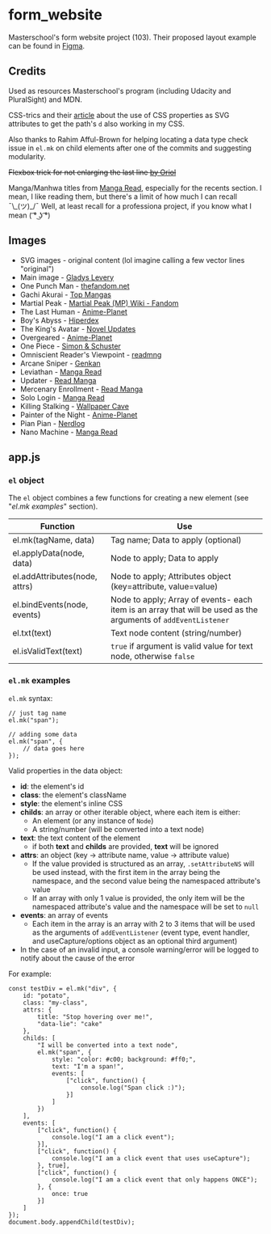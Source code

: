 # form_website

Masterschool's form website project (103). Their proposed layout example can be found in [Figma](https://www.figma.com/file/I57o3qgbt6UwqxJZBsfkeY/Web-development-training-assignments?node-id=1%3A4151).

## Credits

Used as resources Masterschool's program (including Udacity and PluralSight) and MDN.

CSS-trics and their [article](https://css-tricks.com/svg-properties-and-css/#svg-shape-morphing) about the use of CSS properties as SVG attributes to get the path's `d` also working in my CSS.

Also thanks to Rahim Afful-Brown for helping locating a data type check issue in `el.mk` on child elements after one of the commits and suggesting modularity.

~~Flexbox trick for not enlarging the last line [by Oriol](https://stackoverflow.com/a/30307820)~~

Manga/Manhwa titles from [Manga Read](https://www.mangaread.org/), especially for the recents section. I mean, I like reading them, but there's a limit of how much I can recall ¯\\\_(ツ)\_/¯ Well, at least recall for a professiona project, if you know what I mean ( ͡° ͜ʖ ͡°)

## Images

- SVG images - original content (lol imagine calling a few vector lines "original")
- Main image - [Gladys Levery](https://gladyslevery.blogspot.com/2021/06/anime-collage-wallpaper-assorted-title.html)
- One Punch Man - [thefandom.net](https://thefandom.net/one-punch-man-live-action/)
- Gachi Akurai - [Top Mangas](https://topmangas.net/wp-content/uploads/2022/03/gachi.jpg)
- Martial Peak - [Martial Peak (MP) Wiki - Fandom](https://martial-peak-mp.fandom.com/wiki/Yang_Kai/Image_Gallery)
- The Last Human - [Anime-Planet](https://www.anime-planet.com/manga/mortals-of-the-doom)
- Boy's Abyss - [Hiperdex](https://hiperdex.com/manga/boys-abyss-engli/)
- The King's Avatar - [Novel Updates](https://www.novelupdates.com/series/the-kings-avatar/)
- Overgeared - [Anime-Planet](https://www.anime-planet.com/manga/overgeared)
- One Piece - [Simon & Schuster](https://www.simonandschuster.co.uk/books/One-Piece-Vol-62/Eiichiro-Oda/One-Piece/9781421541969)
- Omniscient Reader's Viewpoint - [readmng](https://www.readmng.com/omniscient-readers-viewpoint)
- Arcane Sniper - [Genkan](https://genkan.io/manga/4705691304-arcane-sniper)
- Leviathan - [Manga Read](https://www.mangaread.org/manga/leviathan/)
- Updater - [Read Manga](https://www.mangaread.org/manga/updater/)
- Mercenary Enrollment - [Read Manga](https://www.mangaread.org/manga/mercenary-enrollment/)
- Solo Login - [Manga Read](https://www.mangaread.org/manga/i-log-in-alone/)
- Killing Stalking - [Wallpaper Cave](https://wallpapercave.com/killing-stalking-computer-wallpapers)
- Painter of the Night - [Anime-Planet](https://www.anime-planet.com/manga/painter-of-the-night)
- Pian Pian - [Nerdlog](https://www.nerdlog.it/haesin-young-pian-pian-minaccia-azione-legale-contro-mangagogo/)
- Nano Machine - [Manga Read](https://www.mangaread.org/manga/nano-machine/)

## app.js

### `el` object

The `el` object combines a few functions for creating a new element (see "*el.mk examples*" section).

| Function | Use |
| - | - |
| el.mk(tagName, data) | Tag name; Data to apply (optional) |
| el.applyData(node, data) | Node to apply; Data to apply |
| el.addAttributes(node, attrs) | Node to apply; Attributes object (key=attribute, value=value) |
| el.bindEvents(node, events) | Node to apply; Array of events- each item is an array that will be used as the arguments of `addEventListener` |
| el.txt(text) | Text node content (string/number) |
| el.isValidText(text) | `true` if argument is valid value for text node, otherwise `false` |


### `el.mk` examples

`el.mk` syntax:

```
// just tag name
el.mk("span");

// adding some data
el.mk("span", {
	// data goes here
});
```

Valid properties in the data object:

- **id**: the element's id
- **class**: the element's className
- **style**: the element's inline CSS
- **childs**: an array or other iterable object, where each item is either:
  - An element (or any instance of `Node`)
  - A string/number (will be converted into a text node)
- **text**: the text content of the element
  - if both **text** and **childs** are provided, **text** will be ignored
- **attrs**: an object (key -> attribute name, value -> attribute value)
  - If the value provided is structured as an array, `.setAttributeNS` will be used instead, with the first item in the array being the namespace, and the second value being the namespaced attribute's value
  - If an array with only 1 value is provided, the only item will be the namespaced attribute's value and the namespace will be set to `null`
- **events**: an array of events
  - Each item in the array is an array with 2 to 3 items that will be used as the arguments of `addEventListener` (event type, event handler, and useCapture/options object as an optional third argument)
- In the case of an invalid input, a console warning/error will be logged to notify about the cause of the error

For example:

```
const testDiv = el.mk("div", {
    id: "potato",
    class: "my-class",
    attrs: {
        title: "Stop hovering over me!",
        "data-lie": "cake"
    },
    childs: [
        "I will be converted into a text node",
        el.mk("span", {
            style: "color: #c00; background: #ff0;",
            text: "I'm a span!",
            events: [
                ["click", function() {
                    console.log("Span click :)");
                }]
            ]
        })
    ],
    events: [
        ["click", function() {
            console.log("I am a click event");
        }],
        ["click", function() {
            console.log("I am a click event that uses useCapture");
        }, true],
        ["click", function() {
            console.log("I am a click event that only happens ONCE");
        }, {
            once: true
        }]
    ]
});
document.body.appendChild(testDiv);
```